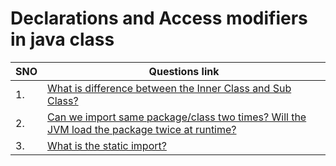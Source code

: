 # Declarations and Access modifiers in java class

| SNO | Questions link                                                                                                                                                                                                                                      |
| --- | --------------------------------------------------------------------------------------------------------------------------------------------------------------------------------------------------------------------------------------------------- |
| 1.  | [What is difference between the Inner Class and Sub Class?](https://github.com/learning-zone/java-interview-questions#q-what-is-difference-between-the-inner-class-and-sub-class)                                                                   |
| 2.  | [Can we import same package/class two times? Will the JVM load the package twice at runtime?](https://github.com/learning-zone/java-interview-questions#q-can-we-import-same-packageclass-two-times-will-the-jvm-load-the-package-twice-at-runtime) |
| 3.  | [What is the static import?](https://github.com/learning-zone/java-interview-questions#q-what-is-the-static-import)                                                                                                                                 |